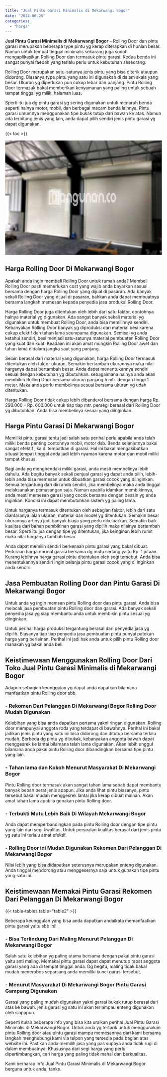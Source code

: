 ```yaml
---
title: "Jual Pintu Garasi Minimalis di Mekarwangi Bogor"
date: "2024-06-26"
categories: 
  - "harga"
---
```


**Jual Pintu Garasi Minimalis di Mekarwangi Bogor** – Rolling Door dan pintu garasi merupakan beberapa type pintu yg kerap diterapkan di hunian besar. Namun untuk tempat tinggal minimalis sekarang juga sudah mengaplikasikan Rolling Door dan termasuk pintu garasi. Kedua benda ini sangat punyai faedah yang terlalu perlu untuk kebutuhan seseorang.

Rolling Door merupakan satu-satunya jenis pintu yang bisa ditarik ataupun didorong. Biasanya type pintu yang satu ini digunakan di dalam skala yang besar. Ukuran yg diperlukan pun cukup lebar dan panjang. Pintu Rolling Door termasuk bakal memberikan kenyamanan yang paling untuk sebuah tempat tinggal yg miliki halaman luas.

Sperti itu jua dg pintu garasi yg sering digunakan untuk menaruh benda seperti halnya motor, mobil, dan berbagai macam benda lainnya. Pintu garasi umumnya menggunakan tipe bukak tutup dari bawah ke atas. Namun ada terhitung jenis yang lain, anda dapat pilih sendiri jenis pintu garasi yg dapat digunakan.

{{< toc >}}

![Jual Pintu Garasi Minimalis di Mekarwangi Bogor](/images/pintu-garasi-58.png)

## Harga Rolling Door Di Mekarwangi Bogor

Apakah anda ingin membeli Rolling Door untuk rumah anda? Membeli Rolling Door pasti memerlukan cost yang wajib anda bayarkan sesuai bersama dengan harga Rolling Door yang dijual di pasaran. Ada banyak sekali Rolling Door yang dijual di pasaran, bahkan anda dapat membuatnya bersama langkah memesan kepada penyedia jasa produksi Rolling Door.

Harga Rolling Door juga ditentukan oleh lebih dari satu faktor, contohnya halnya material yg digunakan. Ada sangat banyak sekali material yg digunakan untuk membuat Rolling Door, anda bisa memilihnya sendiri. Kebanyakan Rolling Door banyak yg diproduksi dari material besi karena cukup efektif dan tahan lama seumpama digunakan. Semisal yg anda ketahui sendiri, besi menjadi satu-satunya material pembuatan Rolling Door yang kuat dan kuat. Keadaan ini akan amat mungkin Rolling Door awet dan tahan lama didalam jangka saat yang panjang.

Selain berasal dari material yang digunakan, harga Rolling Door termasuk ditentukan oleh faktor ukuran. Semakin bertambah ukurannya maka nilai harganya dapat bertambah besar. Anda dapat menentukannya sendiri sesuai dengan kebutuhan yg dibutuhkan. sebagaimana halnya anda akan membikin Rolling Door bersama ukuran panjang 5 mtr. dengan tinggi 1 meter. Maka anda perlu membelinya sesuai bersama ukuran yg udah ditentukan.

Harga Rolling Door tidak cukup lebih dibanderol bersama dengan harga Rp. 290.000 – Rp. 600.000 untuk tiap tiap mtr. persegi berasal dari Rolling Door yg dibutuhkan. Anda bisa membelinya sesuai yang diinginkan.

## Harga Pintu Garasi Di Mekarwangi Bogor

Memiliki pintu garasi tentu jadi salah satu perihal perlu apabila anda telah miliki benda penting contohnya mobil, motor dsb. Benda selanjutnya bakal sangat efektif jika di tempatkan di garasi. Hal ini bakal mengakibatkan situasi tempat tinggal anda jadi lebih nyaman karena motor dan mobil miliki tempat khusus.

Bagi anda yg menghendaki miliki garasi, anda mesti membelinya lebih dahulu. Ada begitu banyak sekali penjual garasi yg dapat anda pilih, lebih-lebih anda bisa memesan untuk dibuatkan garasi cocok yang diinginkan. Semua tergantung dari diri anda sendiri, jika membelinya maka anda tinggal melaksanakan pemasangan saja. Namun apabila idamkan membikinnya, anda mesti memesan garasi yang cocok bersama dengan desain yg anda inginkan. Kondisi ini dapat membutuhkan sistem yg paling lama.

Untuk harganya termasuk ditentukan oleh sebagian faktor, lebih dari satu diantaranya ialah ukuran, material dan model yg ditentukan. Semakin besar ukurannya artinya jadi banyak biaya yang perlu dikeluarkan. Semakin baik kualitas dari bahan pembikinan garasi yang dipilih maka nilainya bertambah besar. Sperti itu jua dengan tipe yg ditentukan, jika keinginan lebih rumit maka nilai harganya tambah besar.

Anda dapat memilih sendiri berkenaan pintu garasi yang bakal dibuat. Perkiraan harga normal garasi bersama dg mutu sedang yaitu Rp. 1 jutaan. Kurang lebihnya harga garasi pintu ditentukan oleh segi tersebut. Anda bisa menentukannya sendiri ingin belanja pintu garasi cocok yang di inginkan anda sendiri.

## Jasa Pembuatan Rolling Door dan Pintu Garasi Di Mekarwangi Bogor

Untuk anda yg ingin memsan pintu Rolling door dan pintu garasi. Anda bisa melacak jasa pembuatan pintu Rolling door dan garasi. Ada banyak sekali penyedia jasa yg siap membantu anda untuk membikin pintu sesuai yg diinginkan.

Untuk perihal harga produksi tergantung berasal dari penyedia jasa yg dipilih. Biasanya tiap tiap penyedia jasa pembuatan pintu punyai patokan harga yang berlainan. Perihal ini jadi hak anda untuk pilih pintu Rolling door manakah yg bakal anda beli.

## Keistimewaan Menggunakan Rolling Door Dari Toko Jual Pintu Garasi Minimalis di Mekarwangi Bogor

Adapun sebagian keunggulan yg dapat anda dapatkan bilamana manfaatkan pintu Rolling door sbb.

### \- Rekomen Dari Pelanggan Di Mekarwangi Bogor Rolling Door Mudah Digunakan

Kelebihan yang bisa anda dapatkan pertama yakni ringan digunakan. Rolling door mempunyai anggota roda yang terdapat di bawahnya. Perihal ini bakal jadikan jenis pintu yang satu ini bisa didorong dan ditutup bersama terlalu mudah. Berbeda dg pintu yg dibukak, kebanyakan anggota bawah dapat menggesrek ke lantai bilamana telah lama digunakan. Akan lebih unggul bilamana anda pakai pintu Rolling door dibandingkan bersama tipe pintu yang lain.

### \- Tahan lama dan Kokoh Menurut Masyarakat Di Mekarwangi Bogor

Pintu Rolling door termasuk akan sangat tahan lama sebab dapat membantu banyak beban berat jenis apapun. Jika anda lihat pintu biasanya, pintu tersebut bakal mudah menggesrek lantai jika kerap dibuat mainan. Akan amat tahan lama apabila gunakan pintu Rolling door.

### \- Terbukti Mutu Lebih Baik Di Wilayah Mekarwangi Bogor

Anda dapat memperbandingkan pada pintu Rolling door dengan tipe pintu yang lain dari segi kwalitas. Untuk persoalan kualitas berasal dari jenis pintu yg satu ini terlalu amat efektif.

### \- Rolling Door ini Mudah Digunakan Rekomen Dari Pelanggan Di Mekarwangi Bogor

Nilai lebih yang bisa didapatkan seterusnya merupakan enteng digunakan. Anda tinggal mendorong atau menggesernya saja untuk gunakan tipe pintu yang satu ini.

## Keistimewaan Memakai Pintu Garasi Rekomen Dari Pelanggan Di Mekarwangi Bogor

{{< table-tables table="table2" >}}

Beberapa keunggulan yang bisa anda dapatkan andaikata memanfaatkan pintu garasi yaitu sbb ini!

### \- Bisa Terlindung Dari Maling Menurut Pelanggan Di Mekarwangi Bogor

Salah satu kelebihan yg paling utama bersama dengan pakai pintu garasi yaitu anti maling. Memakai pintu garasi dapat dapat menutup rapat anggota garasi yang ada di tempat tinggal anda. Dg begitu, maling tidak bakal mudah menerobos sepanjang anda memiliki kunci garasi tersebut.

### \- Menurut Masyarakat Di Mekarwangi Bogor Pintu Garasi Gampang Digunakan

Garasi yang paling mudah digunakan yakni garasi bukak tutup berasal dari atas ke bawah. jenis garasi yg satu ini akan terlampau enteng digunakan oleh siapapun.

Seperti itulah beberapa info yang bisa kita uraikan perihal Jual Pintu Garasi Minimalis di Mekarwangi Bogor. Untuk anda yg tertarik untuk menggunakan pintu Rolling door atau pintu garasi mampu memesannya dari kami bersama langkah menghubungi kami via telpon yang tersedia pada bagian atas website ini. Pastikan anda memilih jasa yang pas supaya anda tidak rugi di dalam membuatnya. Khususnya dari segi harga yang perlu dipertimbangkan, cari harga yang paling tidak mahal dan berkualitas.

Kami berharap Info Jual Pintu Garasi Minimalis di Mekarwangi Bogor berguna untuk anda, tanks.

